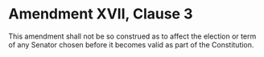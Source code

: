 # Amendment XVII, Clause 3

This amendment shall not be so construed as to affect the election or term
of any Senator chosen before it becomes valid as part of the Constitution.

